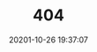 ---
title: 404
date: 20201-10-26 19:37:07
type: "404"
layout: "404"
description: "Oops～，我崩溃了！找不到你想要的页面了"
---